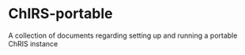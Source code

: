 # ChIRS-portable
A collection of documents regarding setting up and running a portable ChRIS instance
